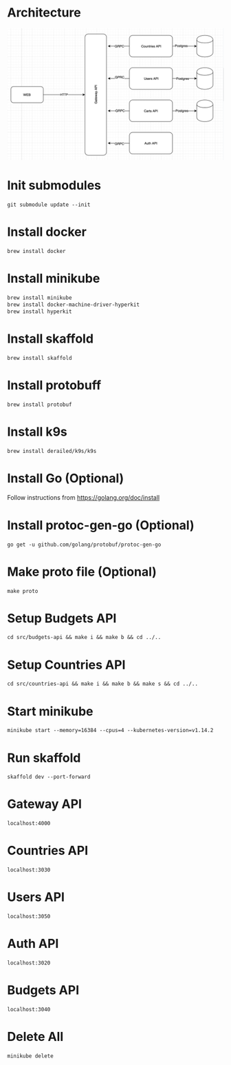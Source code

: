 # Architecture

![Alt text](images/architecture.png?raw=true "Architecture")

# Init submodules

```
git submodule update --init
```

# Install docker

```
brew install docker
```

# Install minikube

```
brew install minikube
brew install docker-machine-driver-hyperkit
brew install hyperkit
```

# Install skaffold

```
brew install skaffold
```

# Install protobuff

```
brew install protobuf
```

# Install k9s

```
brew install derailed/k9s/k9s
```

# Install Go (Optional)

Follow instructions from https://golang.org/doc/install

# Install protoc-gen-go (Optional)

```
go get -u github.com/golang/protobuf/protoc-gen-go
```

# Make proto file (Optional)

```
make proto
```

# Setup Budgets API

```
cd src/budgets-api && make i && make b && cd ../..
```

# Setup Countries API

```
cd src/countries-api && make i && make b && make s && cd ../..
```

# Start minikube

```
minikube start --memory=16384 --cpus=4 --kubernetes-version=v1.14.2
```

# Run skaffold

```
skaffold dev --port-forward
```

# Gateway API

```
localhost:4000
```

# Countries API

```
localhost:3030
```

# Users API

```
localhost:3050
```

# Auth API

```
localhost:3020
```

# Budgets API

```
localhost:3040
```

# Delete All

```
minikube delete
```
